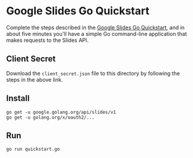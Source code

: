 # Google Slides Go Quickstart

Complete the steps described in the [Google Slides Go Quickstart](https://developers.google.com/slides/quickstart/go), and in about five minutes you'll have a simple Go command-line application that makes requests to the Slides API.

## Client Secret

Download the `client_secret.json` file to this directory by following the steps in the above link.

## Install

```
go get -u google.golang.org/api/slides/v1
go get -u golang.org/x/oauth2/...
```

## Run

`go run quickstart.go`
